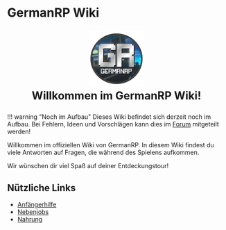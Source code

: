 # GermanRP Wiki
<p align="center" style="font-size: 25px;">                                                      
<img src="assets/theme/images/icon.png"/>
<br>
<b> Willkommen im GermanRP Wiki!</b>
</p>


!!! warning "Noch im Aufbau"
    Dieses Wiki befindet sich derzeit noch im Aufbau. Bei Fehlern, Ideen und Vorschlägen kann dies im [Forum](https://germanrp.eu/forum/index.php?board/200-wiki-team/) mitgeteilt werden!

Willkommen im offiziellen Wiki von GermanRP. In diesem Wiki findest du viele Antworten auf Fragen,
die während des Spielens aufkommen.

Wir wünschen dir viel Spaß auf deiner Entdeckungstour!

## Nützliche Links

* [Anfängerhilfe](https://KleinWunder.github.io/GRWiki/pages/help/anfängerhilfe/)
* [Nebenjobs](https://KleinWunder.github.io/GRWiki/pages/nebenjobs/nebenjobs/)
* [Nahrung](https://KleinWunder.github.io/GRWiki/pages/allgemein/essen/)




